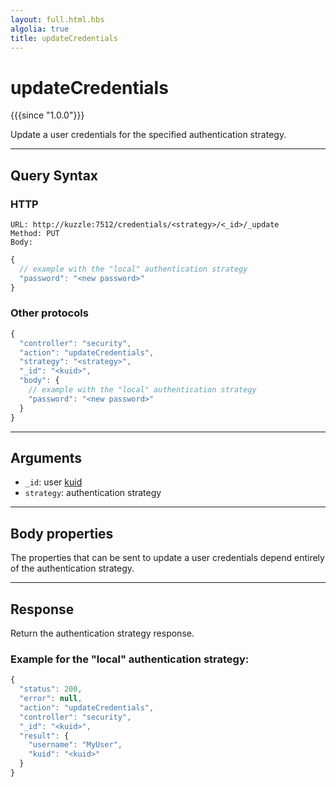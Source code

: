 ```yaml
---
layout: full.html.hbs
algolia: true
title: updateCredentials
---
```


# updateCredentials

{{{since "1.0.0"}}}

Update a user credentials for the specified authentication strategy.

---

## Query Syntax

### HTTP

```http
URL: http://kuzzle:7512/credentials/<strategy>/<_id>/_update
Method: PUT  
Body:
```

```js
{
  // example with the "local" authentication strategy
  "password": "<new password>"
}
```

### Other protocols

```js
{
  "controller": "security",
  "action": "updateCredentials",
  "strategy": "<strategy>",
  "_id": "<kuid>",
  "body": {
    // example with the "local" authentication strategy
    "password": "<new password>"
  }
}
```

---

## Arguments

* `_id`: user [kuid]({{site_base_path}}guide/1/kuzzle-depth/authentication/#the-kuzzle-user-identifier) 
* `strategy`: authentication strategy

---

## Body properties

The properties that can be sent to update a user credentials depend entirely of the authentication strategy. 

---

## Response

Return the authentication strategy response.

### Example for the "local" authentication strategy:

```javascript
{
  "status": 200,
  "error": null,
  "action": "updateCredentials",
  "controller": "security",
  "_id": "<kuid>",
  "result": {
    "username": "MyUser",
    "kuid": "<kuid>"
  }
}
```
